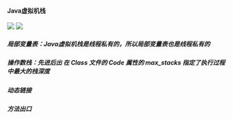 #### Java虚拟机栈
![](https://ws4.sinaimg.cn/large/006tKfTcly1ftgmcv2uwqj31ji0w0dm4.jpg)
![](https://ws1.sinaimg.cn/large/006tKfTcly1ftgmd6htdmj313q13ojvn.jpg)
##### 局部变量表：Java虚拟机栈是线程私有的，所以局部变量表也是线程私有的
##### 操作数栈：先进后出 在 Class 文件的 Code 属性的 max_stacks 指定了执行过程中最大的栈深度
##### 动态链接
##### 方法出口